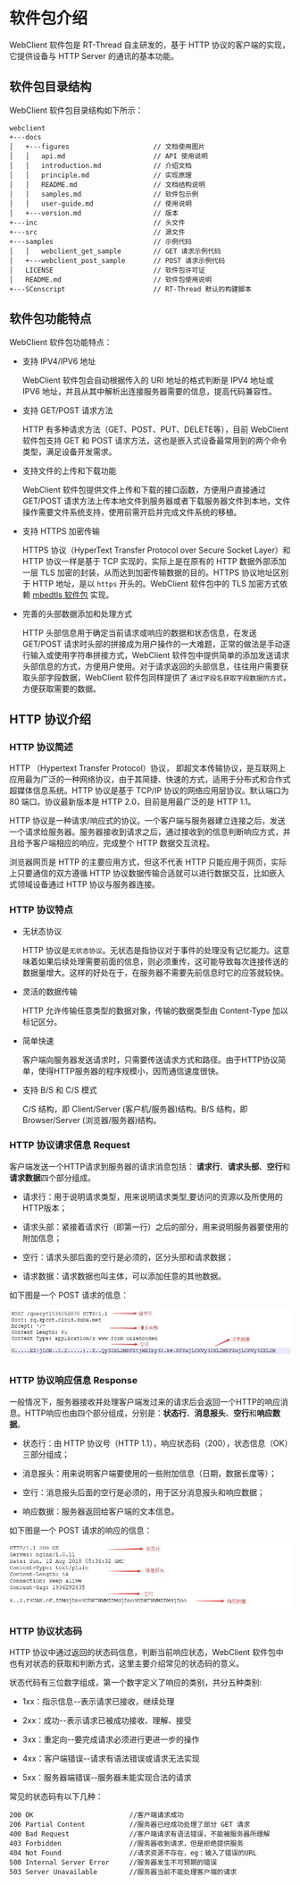 # 软件包介绍

WebClient 软件包是 RT-Thread 自主研发的，基于 HTTP 协议的客户端的实现，它提供设备与 HTTP Server 的通讯的基本功能。

## 软件包目录结构

WebClient 软件包目录结构如下所示：

```shell
webclient
+---docs 
│   +---figures                     // 文档使用图片
│   │   api.md                      // API 使用说明
│   │   introduction.md             // 介绍文档
│   │   principle.md                // 实现原理
│   │   README.md                   // 文档结构说明
│   │   samples.md                  // 软件包示例
│   │   user-guide.md               // 使用说明
│   +---version.md                  // 版本
+---inc                             // 头文件
+---src                             // 源文件
+---samples                         // 示例代码
│   │   webclient_get_sample        // GET 请求示例代码
│   +---webclient_post_sample       // POST 请求示例代码
│   LICENSE                         // 软件包许可证
│   README.md                       // 软件包使用说明
+---SConscript                      // RT-Thread 默认的构建脚本
```

## 软件包功能特点

WebClient 软件包功能特点：

- 支持 IPV4/IPV6 地址

    WebClient 软件包会自动根据传入的 URI 地址的格式判断是 IPV4 地址或 IPV6 地址，并且从其中解析出连接服务器需要的信息，提高代码兼容性。

- 支持 GET/POST 请求方法

    HTTP 有多种请求方法（GET、POST、PUT、DELETE等），目前 WebClient 软件包支持 GET 和 POST 请求方法，这也是嵌入式设备最常用到的两个命令类型，满足设备开发需求。

- 支持文件的上传和下载功能

    WebClient 软件包提供文件上传和下载的接口函数，方便用户直接通过 GET/POST 请求方法上传本地文件到服务器或者下载服务器文件到本地，文件操作需要文件系统支持，使用前需开启并完成文件系统的移植。

- 支持 HTTPS 加密传输

    HTTPS 协议（HyperText Transfer Protocol over Secure Socket Layer）和 HTTP 协议一样是基于 TCP 实现的，实际上是在原有的 HTTP 数据外部添加一层 TLS 加密的封装，从而达到加密传输数据的目的。HTTPS 协议地址区别于 HTTP 地址，是以 `https` 开头的。WebClient 软件包中的 TLS 加密方式依赖 [mbedtls 软件包](https://github.com/RT-Thread-packages/mbedtls) 实现。

- 完善的头部数据添加和处理方式

    HTTP 头部信息用于确定当前请求或响应的数据和状态信息，在发送 GET/POST 请求时头部的拼接成为用户操作的一大难题，正常的做法是手动逐行输入或使用字符串拼接方式，WebClient 软件包中提供简单的添加发送请求头部信息的方式，方便用户使用。对于请求返回的头部信息，往往用户需要获取头部字段数据，WebClient 软件包同样提供了 `通过字段名获取字段数据的方式`，方便获取需要的数据。

## HTTP 协议介绍

### HTTP 协议简述

HTTP （Hypertext Transfer Protocol）协议， 即超文本传输协议，是互联网上应用最为广泛的一种网络协议，由于其简捷、快速的方式，适用于分布式和合作式超媒体信息系统。HTTP 协议是基于 TCP/IP 协议的网络应用层协议。默认端口为 80 端口。协议最新版本是 HTTP 2.0，目前是用最广泛的是 HTTP 1.1。

HTTP 协议是一种请求/响应式的协议。一个客户端与服务器建立连接之后，发送一个请求给服务器。服务器接收到请求之后，通过接收到的信息判断响应方式，并且给予客户端相应的响应，完成整个 HTTP 数据交互流程。

浏览器网页是 HTTP 的主要应用方式，但这不代表 HTTP 只能应用于网页，实际上只要通信的双方遵循 HTTP 协议数据传输合适就可以进行数据交互，比如嵌入式领域设备通过 HTTP 协议与服务器连接。

### HTTP 协议特点

- 无状态协议

    HTTP 协议是`无状态协议`。无状态是指协议对于事件的处理没有记忆能力。这意味着如果后续处理需要前面的信息，则必须重传，这可能导致每次连接传送的数据量增大。这样的好处在于，在服务器不需要先前信息时它的应答就较快。

- 灵活的数据传输

    HTTP 允许传输任意类型的数据对象，传输的数据类型由 Content-Type 加以标记区分。

- 简单快速

    客户端向服务器发送请求时，只需要传送请求方式和路径。由于HTTP协议简单，使得HTTP服务器的程序规模小，因而通信速度很快。

- 支持 B/S 和 C/S 模式

    C/S 结构，即 Client/Server (客户机/服务器)结构。B/S 结构，即 Browser/Server (浏览器/服务器)结构。

### HTTP 协议请求信息 Request

 客户端发送一个HTTP请求到服务器的请求消息包括： **请求行**、**请求头部**、**空行**和**请求数据**四个部分组成。

 - 请求行：用于说明请求类型，用来说明请求类型,要访问的资源以及所使用的HTTP版本；

 - 请求头部：紧接着请求行（即第一行）之后的部分，用来说明服务器要使用的附加信息；

 - 空行：请求头部后面的空行是必须的，区分头部和请求数据；

 - 请求数据：请求数据也叫主体，可以添加任意的其他数据。

 如下图是一个 POST 请求的信息：

![HTTP 协议请求信息](figures/request.jpg)

### HTTP 协议响应信息 Response

一般情况下，服务器接收并处理客户端发过来的请求后会返回一个HTTP的响应消息。HTTP响应也由四个部分组成，分别是：**状态行**、**消息报头**、**空行**和**响应数据**。

- 状态行：由 HTTP 协议号（HTTP 1.1），响应状态码（200），状态信息（OK）三部分组成；

- 消息报头：用来说明客户端要使用的一些附加信息（日期，数据长度等）；

- 空行：消息报头后面的空行是必须的，用于区分消息报头和响应数据；

- 响应数据：服务器返回给客户端的文本信息。

如下图是一个 POST 请求的响应的信息：

![HTTP 协议响应信息](figures/response.jpg)

### HTTP 协议状态码

HTTP 协议中通过返回的状态码信息，判断当前响应状态，WebClient 软件包中也有对状态的获取和判断方式，这里主要介绍常见的状态码的意义。

状态代码有三位数字组成，第一个数字定义了响应的类别，共分五种类别:

- 1xx：指示信息--表示请求已接收，继续处理

- 2xx：成功--表示请求已被成功接收、理解、接受

- 3xx：重定向--要完成请求必须进行更进一步的操作

- 4xx：客户端错误--请求有语法错误或请求无法实现

- 5xx：服务器端错误--服务器未能实现合法的请求

常见的状态码有以下几种：
``` 
200 OK                        //客户端请求成功
206 Partial Content           //服务器已经成功处理了部分 GET 请求
400 Bad Request               //客户端请求有语法错误，不能被服务器所理解
403 Forbidden                 //服务器收到请求，但是拒绝提供服务
404 Not Found                 //请求资源不存在，eg：输入了错误的URL
500 Internal Server Error     //服务器发生不可预期的错误
503 Server Unavailable        //服务器当前不能处理客户端的请求
```